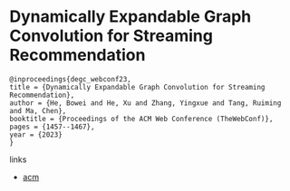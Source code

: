 # Dynamically Expandable Graph Convolution for Streaming Recommendation

```
@inproceedings{degc_webconf23,
title = {Dynamically Expandable Graph Convolution for Streaming Recommendation},
author = {He, Bowei and He, Xu and Zhang, Yingxue and Tang, Ruiming and Ma, Chen},
booktitle = {Proceedings of the ACM Web Conference (TheWebConf)},
pages = {1457--1467},
year = {2023}
}
```

links
- [acm](https://dl.acm.org/doi/10.1145/3543507.3583237)
